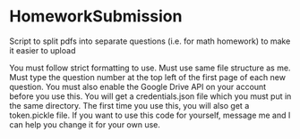 # HomeworkSubmission
Script to split pdfs into separate questions (i.e. for math homework) to make it easier to upload

You must follow strict formatting to use. Must use same file structure as me. Must type the question number at the top left of the first page of each new question.
You must also enable the Google Drive API on your account before you use this. You will get a credentials.json file which you must put in the same directory. The first time you use this, you will also get a token.pickle file.
If you want to use this code for yourself, message me and I can help you change it for your own use.
